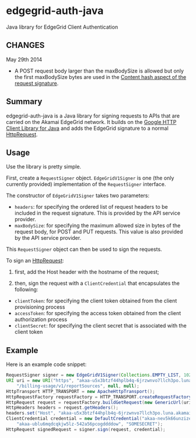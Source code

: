 # edgegrid-auth-java

Java library for EdgeGrid Client Authentication

## CHANGES

May 29th 2014
* A POST request body larger than the maxBodySize is allowed but only the first maxBodySize bytes are used in the [Content hash aspect of the request signature](https://developer.akamai.com/stuff/Getting_Started_with_OPEN_APIs/Client_Auth.html).


## Summary

edgegrid-auth-java is a Java library for signing requests to APIs that are carried on the Akamai EdgeGrid network. It builds on the [Google HTTP Client Library for Java](https://code.google.com/p/google-http-java-client/) and adds the EdgeGrid signature to a normal [HttpRequest](http://javadoc.google-http-java-client.googlecode.com/hg/1.17.0-rc/com/google/api/client/http/HttpRequest.html).


## Usage

Use the library is pretty simple.

First, create a `RequestSigner` object. `EdgeGridV1Signer` is one (the only currently provided) implementation of the `RequestSigner` interface.

The constructor of `EdgeGridV1Signer` takes two parameters:

* `headers`: for specifying the ordered list of request headers to be included in the request signature. This is provided by the API service provider.
* `maxBodySize`: for specifying the maximum allowed size in bytes of the request body, for POST and PUT requests. This value is also provided by the API service provider.

This `RequestSigner` object can then be used to sign the requests.

To sign an [HttpRequest](http://javadoc.google-http-java-client.googlecode.com/hg/1.17.0-rc/com/google/api/client/http/HttpRequest.html):

1. first, add the Host header with the hostname of the request;

2. then, sign the request with a `ClientCredential` that encapsulates the following:

 * `clientToken`: for specifying the client token obtained from the client provisioning process
 * `accessToken`: for specifying the access token obtained from the client authorization process
 * `clientSecret`: for specifying the client secret that is associated with the client token


## Example

Here is an example code snippet:

```java         
RequestSigner signer = new EdgeGridV1Signer(Collections.EMPTY_LIST, 1024 * 2);
URI uri = new URI("https", "akaa-u5x3btzf44hplb4q-6jrzwnvo7llch3po.luna.akamaiapis.net",			 
	"/billing-usage/v1/reportSources", null, null);
HttpTransport HTTP_TRANSPORT = new ApacheHttpTransport();
HttpRequestFactory requestFactory = HTTP_TRANSPORT.createRequestFactory();
HttpRequest request = requestFactory.buildGetRequest(new GenericUrl(uri));
HttpHeaders headers = request.getHeaders();
headers.set("Host", "akaa-u5x3btzf44hplb4q-6jrzwnvo7llch3po.luna.akamaiapis.net");
ClientCredential credential = new DefaultCredential("akaa-nev5k66unzize2gx-5uz4svbszp4ko5wq"
	"akaa-ublu6mqdcqkjw5lz-542a56pcogddddow", "SOMESECRET");
HttpRequest signedRequest = signer.sign(request, credential);
```
